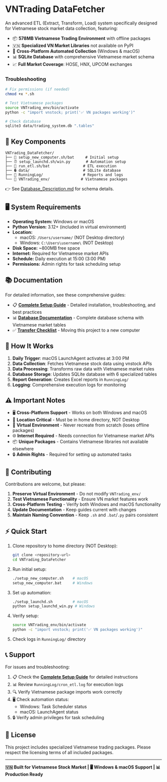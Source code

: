 # VNTrading DataFetcher

An advanced ETL (Extract, Transform, Load) system specifically designed for Vietnamese stock market data collection, featuring:

- 📦 **578MB Vietnamese Trading Environment** with offline packages
- 🇻🇳 **Specialized VN Market Libraries** not available on PyPI
- 🤖 **Cross-Platform Automated Collection** (Windows & macOS)  
- 📊 **SQLite Database** with comprehensive Vietnamese market schema
- 📈 **Full Market Coverage**: HOSE, HNX, UPCOM exchanges

### **Troubleshooting**
```bash
# Fix permissions (if needed)
chmod +x *.sh

# Test Vietnamese packages
source VNTrading_env/bin/activate
python -c "import vnstock; print('✅ VN packages working')"

# Check database
sqlite3 data/trading_system.db ".tables"
```

## 📁 **Key Components**

```
VNTrading_DataFetcher/
├── 🚀 setup_new_computer.sh/bat     # Initial setup
├── ⏰ setup_launchd.sh/win.py       # Automation setup
├── 🔄 run_etl.sh/bat               # ETL execution
├── � data/                        # SQLite database
├── 📂 RunningLog/                  # Reports and logs
└── 📂 VNTrading_env/              # Vietnamese packages
```

👉 See [Database_Description.md](data/Database_Description.md) for schema details.

## 🖥️ **System Requirements**

- **Operating System:** Windows or macOS
- **Python Version:** 3.12+ (included in virtual environment)
- **Location:**
  - macOS: `/Users/username/` (NOT Desktop directory)
  - Windows: `C:\Users\username\` (NOT Desktop)
- **Disk Space:** ~800MB free space
- **Internet:** Required for Vietnamese market APIs
- **Schedule:** Daily execution at 15:00 (3:00 PM)
- **Permissions:** Admin rights for task scheduling setup

## 📚 **Documentation**

For detailed information, see these comprehensive guides:

- 📋 **[Complete Setup Guide](SETUP_GUIDE.md)** - Detailed installation, troubleshooting, and best practices
- 📊 **[Database Documentation](data/Database_Description.md)** - Complete database schema with Vietnamese market tables
- ✅ **[Transfer Checklist](TRANSFER_CHECKLIST.md)** - Moving this project to a new computer

## 🔄 **How It Works**

1. **Daily Trigger**: macOS LaunchAgent activates at 3:00 PM
2. **Data Collection**: Fetches Vietnamese stock data using vnstock APIs
3. **Data Processing**: Transforms raw data with Vietnamese market rules
4. **Database Storage**: Updates SQLite database with 6 specialized tables
5. **Report Generation**: Creates Excel reports in `RunningLog/`
6. **Logging**: Comprehensive execution logs for monitoring

## ⚠️ **Important Notes**

- 🖥️ **Cross-Platform Support** - Works on both Windows and macOS
- 📁 **Location Critical** - Must be in home directory, NOT Desktop
- 🔄 **Virtual Environment** - Never recreate from scratch (loses offline packages)
- 🌐 **Internet Required** - Needs connection for Vietnamese market APIs
- 📦 **Unique Packages** - Contains Vietnamese libraries not available elsewhere
- 🔒 **Admin Rights** - Required for setting up automated tasks

## 🤝 **Contributing**

Contributions are welcome, but please:

1. **Preserve Virtual Environment** - Do not modify `VNTrading_env/`
2. **Test Vietnamese Functionality** - Ensure VN market features work
3. **Cross-Platform Testing** - Verify both Windows and macOS functionality
4. **Update Documentation** - Keep guides current with changes
5. **Maintain Naming Convention** - Keep `.sh` and `.bat`/`.py` pairs consistent

## ⚡ **Quick Start**

1. Clone repository to home directory (NOT Desktop):
   ```bash
   git clone <repository-url>
   cd VNTrading_DataFetcher
   ```

2. Run initial setup:
   ```bash
   ./setup_new_computer.sh    # macOS
   setup_new_computer.bat     # Windows
   ```

3. Set up automation:
   ```bash
   ./setup_launchd.sh         # macOS
   python setup_launchd_win.py # Windows
   ```

4. Verify setup:
   ```bash
   source VNTrading_env/bin/activate
   python -c "import vnstock; print('✅ VN packages working')"
   ```

5. Check logs in `RunningLog/` directory

## 📞 **Support**

For issues and troubleshooting:

1. 📋 Check the **[Complete Setup Guide](SETUP_GUIDE.md)** for detailed instructions
2. 📊 Review `RunningLog/cron_etl.log` for execution logs
3. 🔍 Verify Vietnamese package imports work correctly
4. 🖥️ Check automation status:
   - Windows: Task Scheduler status
   - macOS: LaunchAgent status
5. 🔒 Verify admin privileges for task scheduling

## 📄 **License**

This project includes specialized Vietnamese trading packages. Please respect the licensing terms of all included packages.

---

**🇻🇳 Built for Vietnamese Stock Market | 🖥️ Windows & macOS Support | 📊 Production Ready**
